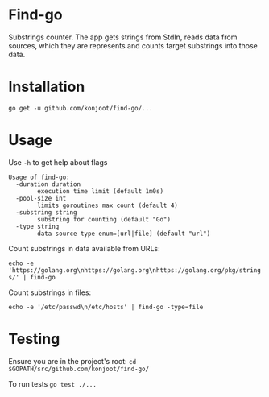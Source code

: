 # Find-go
Substrings counter. The app gets strings from StdIn, reads data from sources, which they are represents and counts target substrings into those data.

# Installation

`go get -u github.com/konjoot/find-go/...`

# Usage

Use `-h` to get help about flags

```
Usage of find-go:
  -duration duration
    	execution time limit (default 1m0s)
  -pool-size int
    	limits goroutines max count (default 4)
  -substring string
    	substring for counting (default "Go")
  -type string
    	data source type enum=[url|file] (default "url")
```

Count substrings in data available from URLs:

`echo -e 'https://golang.org\nhttps://golang.org\nhttps://golang.org/pkg/strings/' | find-go`

Count substrings in files:

`echo -e '/etc/passwd\n/etc/hosts' | find-go -type=file`

# Testing

Ensure you are in the project's root: `cd $GOPATH/src/github.com/konjoot/find-go/`

To run tests `go test ./...`
